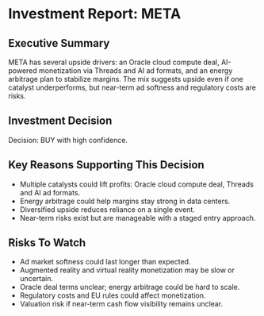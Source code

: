 # Investment Report: META
## Executive Summary
META has several upside drivers: an Oracle cloud compute deal, AI-powered monetization via Threads and AI ad formats, and an energy arbitrage plan to stabilize margins. The mix suggests upside even if one catalyst underperforms, but near-term ad softness and regulatory costs are risks.

## Investment Decision
Decision: BUY with high confidence.

## Key Reasons Supporting This Decision
- Multiple catalysts could lift profits: Oracle cloud compute deal, Threads and AI ad formats.
- Energy arbitrage could help margins stay strong in data centers.
- Diversified upside reduces reliance on a single event.
- Near-term risks exist but are manageable with a staged entry approach.

## Risks To Watch
- Ad market softness could last longer than expected.
- Augmented reality and virtual reality monetization may be slow or uncertain.
- Oracle deal terms unclear; energy arbitrage could be hard to scale.
- Regulatory costs and EU rules could affect monetization.
- Valuation risk if near-term cash flow visibility remains unclear.